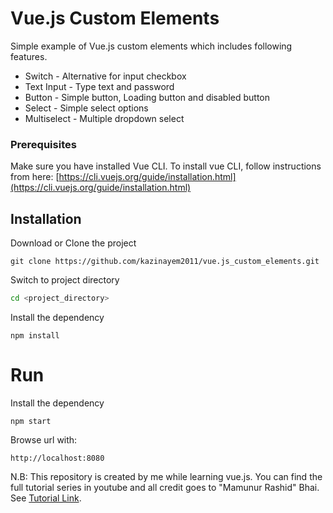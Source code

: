 # Vue.js Custom Elements
Simple example of Vue.js custom elements which includes following features.

* Switch - Alternative for input checkbox
* Text Input - Type text and password
* Button - Simple button, Loading button and disabled button
* Select - Simple select options
* Multiselect - Multiple dropdown select

### Prerequisites

Make sure you have installed Vue CLI.
To install vue CLI, follow instructions from here: [https://cli.vuejs.org/guide/installation.html](https://cli.vuejs.org/guide/installation.html)

## Installation

Download or Clone the project
```
git clone https://github.com/kazinayem2011/vue.js_custom_elements.git
```

Switch to project directory
```bash
cd <project_directory>
```

Install the dependency
```
npm install
```

# Run

Install the dependency
```
npm start
```

Browse url with:
```
http://localhost:8080
```



N.B: This repository is created by me while learning vue.js. You can find the full tutorial series in youtube and all credit goes to "Mamunur Rashid" Bhai.
See [Tutorial Link](https://www.youtube.com/playlist?list=PLZ8kLhUbDAhDsN9ZVfXGvAE424qCxIIeS).

